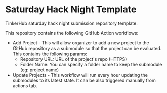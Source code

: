 # Saturday Hack Night Template

TinkerHub saturday hack night submission repository template. 

This repository contains the following GitHub Action workflows:
- Add Project - This will allow organizer to add a new project to the GitHub repository as a submodule so that the project can be evaluated. This contains the following params:
    - Repository URL: URL of the project's repo (HTTPS)
    - Folder Name: You can specify a folder name to keep the submodule (eg: project name)
- Update Projects - This workflow will run every hour updating the submodules to its latest state. It can be also triggered manually from actions tab.
